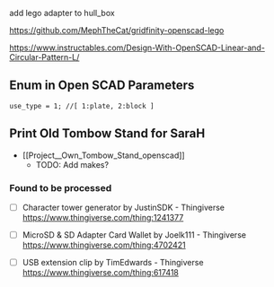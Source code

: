 
add lego adapter to hull_box

https://github.com/MephTheCat/gridfinity-openscad-lego

https://www.instructables.com/Design-With-OpenSCAD-Linear-and-Circular-Pattern-L/

## Enum in Open SCAD Parameters

``` 
use_type = 1; //[ 1:plate, 2:block ] 
``` 


## Print Old Tombow Stand for SaraH

- [[Project__Own_Tombow_Stand_openscad]]
	- TODO: Add makes?


### Found to be processed

- [ ] Character tower generator by JustinSDK - Thingiverse https://www.thingiverse.com/thing:1241377

- [ ] MicroSD & SD Adapter Card Wallet by Joelk111 - Thingiverse https://www.thingiverse.com/thing:4702421

- [ ] USB extension clip by TimEdwards - Thingiverse https://www.thingiverse.com/thing:617418


